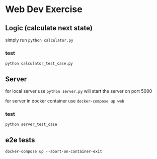 # Web Dev Exercise #

## Logic (calculate next state) ##
simply run `python calculator.py`

### test ###
`python calculator_test_case.py`

## Server ##
for local server use `python server.py` will start the server on port 5000

for server in docker container use `docker-compose up web`

### test ###
`python server_test_case`

## e2e tests ##
`docker-compose up --abort-on-container-exit`


